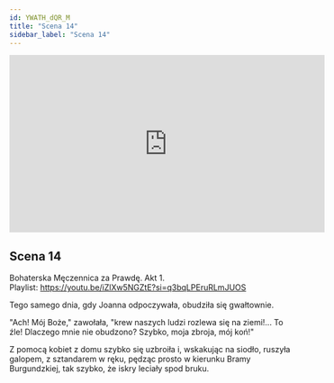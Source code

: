 ```yaml
---
id: YWATH_dQR_M
title: "Scena 14"
sidebar_label: "Scena 14"
---
```


<div class="video-float-container">
  <iframe
    width="560"
    height="315"
    src="https://www.youtube.com/embed/YWATH_dQR_M"
    title="YouTube video player"
    frameborder="0"
    allow="accelerometer; autoplay; clipboard-write; encrypted-media; gyroscope; picture-in-picture; web-share"
    referrerpolicy="strict-origin-when-cross-origin"
    allowfullscreen
  ></iframe>
</div>

## Scena 14

Bohaterska Męczennica za Prawdę. Akt 1.  
Playlist: https://youtu.be/iZlXw5NGZtE?si=q3bqLPEruRLmJUOS

Tego samego dnia, gdy Joanna odpoczywała, obudziła się gwałtownie.

"Ach! Mój Boże," zawołała, "krew naszych ludzi rozlewa się na ziemi!... To źle! Dlaczego mnie nie obudzono? Szybko, moja zbroja, mój koń!"

Z pomocą kobiet z domu szybko się uzbroiła i, wskakując na siodło, ruszyła galopem, z sztandarem w ręku, pędząc prosto w kierunku Bramy Burgundzkiej, tak szybko, że iskry leciały spod bruku.

